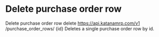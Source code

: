 # Delete purchase order row

Delete purchase order row delete https://api.katanamrp.com/v1 /purchase_order_rows/ {id}
Deletes a single purchase order row by id.
